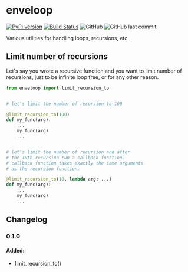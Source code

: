 # enveloop

[![PyPI version](https://badge.fury.io/py/enveloop.svg)](https://badge.fury.io/py/enveloop)
[![Build Status](https://travis-ci.com/arrrlo/enveloop.svg?branch=master)](https://travis-ci.com/arrrlo/enveloop)
![GitHub](https://img.shields.io/github/license/arrrlo/enveloop.svg?color=blue)
![GitHub last commit](https://img.shields.io/github/last-commit/arrrlo/enveloop.svg?color=blue)

Various utilities for handling loops, recursions, etc.

## Limit number of recursions

Let's say you wrote a recursive function and you want to limit number of recursions, just to be infinite loop free, or for any other reason.

```python
from enveloop import limit_recursion_to


# let's limit the number of recursion to 100

@limit_recursion_to(100)
def my_func(arg):
    ...
    my_func(arg)
    ...


# let's limit the number of recursion and after 
# the 10th recursion run a callback function.
# callback function takes exactly the same arguments
# as the recursion function.

@limit_recursion_to(10, lambda arg: ...)
def my_func(arg):
    ...
    my_func(arg)
    ...
``` 

## Changelog

### 0.1.0

#### Added:
- limit_recursion_to()
